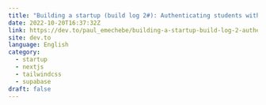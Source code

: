 ```yaml
---
title: "Building a startup (build log 2#): Authenticating students with Supabase"
date: 2022-10-20T16:37:32Z
link: https://dev.to/paul_emechebe/building-a-startup-build-log-2-authenticating-users-with-supabase-1p1b?utm_medium=RSS&utm_source=news.12bit.vn
site: dev.to
language: English
category:
  - startup
  - nextjs
  - tailwindcss
  - supabase
draft: false
---
```


